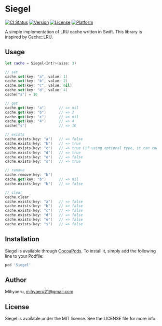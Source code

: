 # Siegel

[![CI Status](http://img.shields.io/travis/mihyaeru21/Siegel.svg?style=flat)](https://travis-ci.org/mihyaeru21/Siegel)
[![Version](https://img.shields.io/cocoapods/v/Siegel.svg?style=flat)](http://cocoapods.org/pods/Siegel)
[![License](https://img.shields.io/cocoapods/l/Siegel.svg?style=flat)](http://cocoapods.org/pods/Siegel)
[![Platform](https://img.shields.io/cocoapods/p/Siegel.svg?style=flat)](http://cocoapods.org/pods/Siegel)

A simple implementation of LRU cache written in Swift.
This library is inspired by [Cache::LRU](https://metacpan.org/pod/Cache::LRU).

## Usage

```swift
let cache = Siegel<Int?>(size: 3)

// set
cache.set(key: "a", value: 1)
cache.set(key: "b", value: 2)
cache.set(key: "c", value: nil)
cache.set(key: "d", value: 4)
cache["s"] = 10

// get
cache.get(key: "a")      // => nil
cache.get(key: "b")      // => 2
cache.get(key: "c")      // => nil
cache.get(key: "4")      // => 4
cache["s"]               // => 10

// exists
cache.exists(key: "a")   // => false
cache.exists(key: "b")   // => true
cache.exists(key: "c")   // => true (if using optional type, it can contain nil)
cache.exists(key: "d")   // => true
cache.exists(key: "e")   // => false
cache.exists(key: "s")   // => true

// remove
cache.remove(key: "b")
cache.get(key: "b")      // => nil
cache.exists(key: "b")   // => false

// clear
cache.clear
cache.exists(key: "a")   // => false
cache.exists(key: "b")   // => false
cache.exists(key: "c")   // => false
cache.exists(key: "d")   // => false
cache.exists(key: "e")   // => false
cache.exists(key: "s")   // => false

```

## Installation

Siegel is available through [CocoaPods](http://cocoapods.org). To install
it, simply add the following line to your Podfile:

```ruby
pod 'Siegel'
```

## Author

Mihyaeru, mihyaeru21@gmail.com

## License

Siegel is available under the MIT license. See the LICENSE file for more info.
